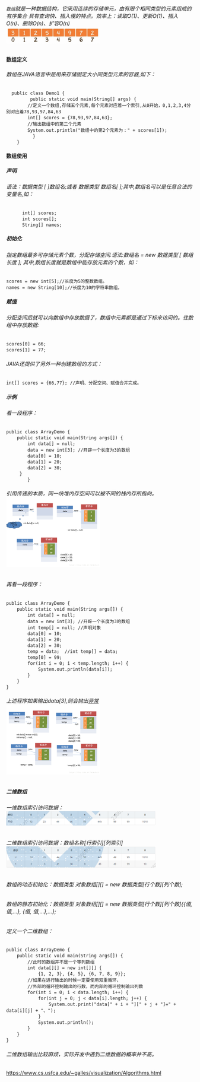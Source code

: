 ###### `数组`就是一种数据结构，它采用连续的存储单元，由有限个相同类型的元素组成的有序集合 具有查询快、插入慢的特点。效率上：读取O(1)、更新O(1)、插入O(n)、删除O(n)、扩容O(n)<br><img src="/img/数组.png" width = "50%" height = "30%" alt="图片名称" align=center />
#### 数组定义
###### 数组在JAVA语言中是用来存储固定大小同类型元素的容器,如下：
	  public class Demo1 {
		     public static void main(String[] args) {
			//定义一个数组,存储五个元素,每个元素对应着一个索引,从0开始，0,1,2,3,4分别对应着78,93,97,84,63
			int[] scores = {78,93,97,84,63};
			//输出数组中的第二个元素
			System.out.println("数组中的第2个元素为：" + scores[1]);
		      }
		}
#### 数组使用
##### 声明
###### 语法：数据类型 [ ]数组名;或者 数据类型 数组名[ ];其中,数组名可以是任意合法的变量名,如：
          int[] scores;
          int scores[];
          String[] names;
##### 初始化
###### 指定数组最多可存储元素个数，分配存储空间.语法:数组名 = new 数据类型 [ 数组长度 ]; 其中,数组长度就是数组中能存放元素的个数，如：
	scores = new int[5];//长度为5的整数数组。
	names = new String[10];//长度为10的字符串数组。
##### 赋值
###### 分配空间后就可以向数组中存放数据了，数组中元素都是通过下标来访问的。往数组中存放数据:
	scores[0] = 66;
	scores[1] = 77;
###### JAVA还提供了另外一种创建数组的方式：
	int[] scores = {66,77}; //声明、分配空间、赋值合并完成。
##### 示例
###### 看一段程序：
	public class ArrayDemo {
		public static void main(String args[]) {
			int data[] = null;
			data = new int[3]; //开辟一个长度为3的数组
			data[0] = 10;
			data[1] = 20;
			data[2] = 30;
		 }
      		}
###### 引用传递的本质，同一块堆内存空间可以被不同的栈内存所指向。<br><img src="/img/20180831220947712.png" width= "50%" height="50%">
###### 再看一段程序：
	public class ArrayDemo {
		public static void main(String args[]) {
			int data[] = null;
			data = new int[3]; //开辟一个长度为3的数组
			int temp[] = null; //声明对象
			data[0] = 10;
			data[1] = 20;
			data[2] = 30;
			temp = data;  //int temp[] = data;
			temp[0] = 99;
			for(int i = 0; i < temp.length; i++) {
				System.out.println(data[i]);
			}
		}
	}
###### 上述程序如果输出data[3],则会抛出[异常](./doc/异常.md)<br><img src="/img/20180831222912565.png" width= "50%" height="50%">
##### 二维数组
###### 一维数组索引访问数据：<br><img src="/img/2020081820130000.png" width= "80%" height="50%">
###### 二维数组索引访问数据：数组名称[行索引][列索引] <br><img src="/img/2020081820140000.png" width= "80%" height="50%">
###### 数组的动态初始化：数据类型 对象数组[][] = new 数据类型[行个数][列个数];
###### 数组的静态初始化：数据类型 对象数组[][] = new 数据类型[行个数][列个数]{{值, 值,…}, {值, 值,…},…};
###### 定义一个二维数组：
	public class ArrayDemo {
		public static void main(String args[]) {
			//此时的数组并不是一个等列数组
			int data[][] = new int[][] {
				{1, 2, 3}, {4, 5}, {6, 7, 8, 9}};
			//如果在进行输出的时候一定要使用双重循环，
			//外部的循环控制输出的行数，而内部的循环控制输出列数
			for(int i = 0; i < data.length; i++) {
				for(int j = 0; j < data[i].length; j++) {
					System.out.print("data[" + i + "][" + j + "]=" + data[i][j] + "、");
				}
				System.out.println();
			}
		}
	}
###### 二维数组输出比较麻烦，实际开发中遇到二维数据的概率并不高。
https://www.cs.usfca.edu/~galles/visualization/Algorithms.html 
